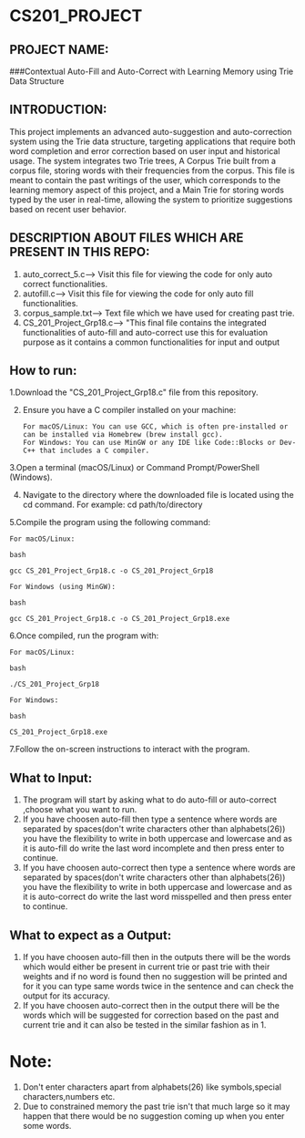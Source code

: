 # CS201_PROJECT

## PROJECT NAME:
###Contextual Auto-Fill and Auto-Correct with Learning Memory using Trie Data Structure

## INTRODUCTION:
This project implements an advanced auto-suggestion and auto-correction system using the Trie data structure,
targeting applications that require both word completion and error correction based on user input and historical
usage. The system integrates two Trie trees, A Corpus Trie built from a corpus file, storing words with their
frequencies from the corpus. This file is meant to contain the past writings of the user, which corresponds to
the learning memory aspect of this project, and a Main Trie for storing words typed by the user in real-time,
allowing the system to prioritize suggestions based on recent user behavior.

## DESCRIPTION ABOUT FILES WHICH ARE PRESENT IN THIS REPO:
1. auto_correct_5.c--> Visit this file for viewing the code for only auto correct functionalities.
2. autofill.c--> Visit this file for viewing the code for only auto fill functionalities.
3. corpus_sample.txt--> Text file which we have used for creating past trie.
4. CS_201_Project_Grp18.c--> "This final file contains the integrated functionalities of auto-fill and auto-correct use this for evaluation purpose as it contains a common functionalities for input and output
## How to run:
1.Download the "CS_201_Project_Grp18.c" file from this repository.

2. Ensure you have a C compiler installed on your machine:

       For macOS/Linux: You can use GCC, which is often pre-installed or can be installed via Homebrew (brew install gcc).
       For Windows: You can use MinGW or any IDE like Code::Blocks or Dev-C++ that includes a C compiler.


3.Open a terminal (macOS/Linux) or Command Prompt/PowerShell (Windows).

4. Navigate to the directory where the downloaded file is located using the cd command. For example:
       cd path/to/directory
   
5.Compile the program using the following command:

    For macOS/Linux:

    bash

    gcc CS_201_Project_Grp18.c -o CS_201_Project_Grp18

    For Windows (using MinGW):

    bash

    gcc CS_201_Project_Grp18.c -o CS_201_Project_Grp18.exe

6.Once compiled, run the program with:

    For macOS/Linux:

    bash

    ./CS_201_Project_Grp18

    For Windows:

    bash

    CS_201_Project_Grp18.exe

7.Follow the on-screen instructions to interact with the program.

## What to Input:
1. The program will start by asking what to do auto-fill or auto-correct ,choose what you want to run.
2. If you have choosen auto-fill then type a sentence where words are separated by spaces(don't write characters other than alphabets(26)) you have the flexibility to write in both uppercase and lowercase and as it is auto-fill do write the last word incomplete and then press enter to continue.
3. If you have choosen auto-correct then type a sentence where words are separated by spaces(don't write characters other than alphabets(26)) you have the flexibility to write in both uppercase and lowercase and as it is auto-correct do write the last word misspelled and then press enter to continue.

## What to expect as a Output:
1. If you have choosen auto-fill then in the outputs there will be the words which would either be present in current trie or past trie with their weights and if no word is found then no suggestion will be printed and for it you can type same words twice in the sentence and can check the output for its accuracy.
2. If you have choosen auto-correct then in the output there will be the words which will be suggested for correction based on the past and current trie and it can also be tested in the similar fashion as in 1.

# Note:
1. Don't enter characters apart from alphabets(26) like symbols,special characters,numbers etc.
2. Due to constrained memory the past trie isn't that much large so it may happen that there would be no suggestion coming up when you enter some words.
